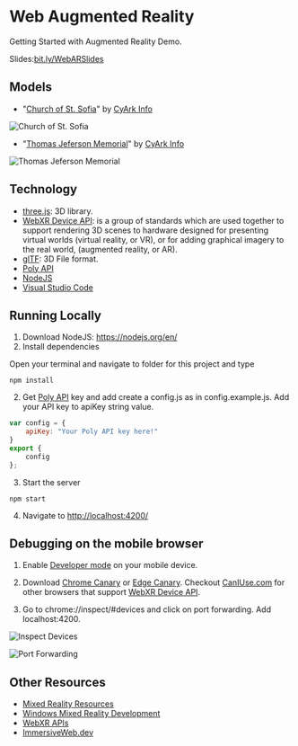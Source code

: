 ﻿# Web Augmented Reality

Getting Started with Augmented Reality Demo.

Slides:[bit.ly/WebARSlides](https://bit.ly/WebARSlides)

## Models

 - "[Church of St. Sofia](https://poly.google.com/view/13hUrQbMlAt)" by [CyArk Info](https://poly.google.com/user/4U4FhbhDQdR)

 

![Church of St. Sofia](images/ChurchofStSophia.gif)

 - "[Thomas Jeferson Memorial](https://poly.google.com/view/3uHfaa5Kmki)"  by [CyArk Info](https://poly.google.com/user/4U4FhbhDQdR)

 

![Thomas Jeferson Memorial](images/ThomasJeffersonMemorialUSA.gif)

## Technology

* [three.js](https://threejs.org/): 3D library.
* [WebXR Device API](https://developer.mozilla.org/en-US/docs/Web/API/WebXR_Device_API): is a group of standards which are used together to support rendering 3D scenes to hardware designed for presenting virtual worlds (virtual reality, or VR), or for adding graphical imagery to the real world, (augmented reality, or AR). 
* [glTF](https://www.khronos.org/gltf/): 3D File format.
* [Poly API](https://developers.google.com/poly)
* [NodeJS](https://nodejs.org/en/)
* [Visual Studio Code](https://code.visualstudio.com/?WT.mc_id=github-xrteaparty-ayyonet)

## Running Locally

1. Download NodeJS: https://nodejs.org/en/
2. Install dependencies

Open your terminal and navigate to folder for this project and type

``` 
npm install
```

2. Get [Poly API](https://developers.google.com/poly/develop/api) key and add create a config.js as in config.example.js. Add your API key to apiKey string value.

``` js
var config = {
    apiKey: "Your Poly API key here!"
}
export {
    config
};
```

3. Start the server

``` 
npm start
```

4. Navigate to [http://localhost:4200/](http://localhost:4200/)

## Debugging on the mobile browser

1. Enable [Developer mode](https://developer.android.com/studio/debug/dev-options) on your mobile device.

2. Download [Chrome Canary](https://www.google.com/chrome/canary/) or [Edge Canary](https://www.microsoftedgeinsider.com/en-us/download). Checkout [CanIUse.com](https://caniuse.com/#feat=webxr) for other browsers that support [WebXR Device API](https://developer.mozilla.org/en-US/docs/Web/API/WebXR_Device_API).

3. Go to chrome://inspect/#devices and click on port forwarding. Add localhost:4200.

![Inspect Devices](images/portForwarding.png)

![Port Forwarding](images/portForwardingEnabled.png)

## Other Resources

* [Mixed Reality Resources](http://bit.ly/MixedRealityResources)
* [Windows Mixed Reality Development](https://docs.microsoft.com/en-us/windows/mixed-reality/?WT.mc_id=flashback-github-ayyonet)
* [WebXR APIs](https://developer.mozilla.org/en-US/docs/Web/API/WebXR_Device_API)
* [ImmersiveWeb.dev](https://immersiveweb.dev/)
